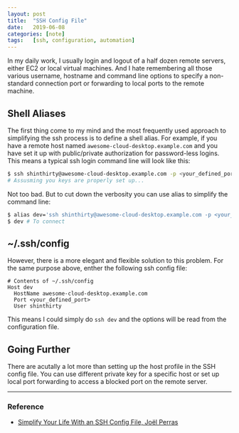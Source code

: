 ```yaml
---
layout: post
title:  "SSH Config File"
date:   2019-06-08
categories: [note]
tags:   [ssh, configuration, automation]
---
```

In my daily work, I usually login and logout of a half dozen remote servers, either EC2 or local virtual machines.
And I hate remembering all those various username, hostname and command line options to specify a non-standard connection
port or forwarding to local ports to the remote machine.

## Shell Aliases

The first thing come to my mind and the most frequently used approach to simplifying the ssh process is to define a shell
alias. For example, if you have a remote host named `awesome-cloud-desktop.example.com` and you have set it up with
public/private authorization for password-less logins. This means a typical ssh login command line will look like this:

```bash
$ ssh shinthirty@awesome-cloud-desktop.example.com -p <your_defined_port>
# Assusming you keys are properly set up...
```

Not too bad. But to cut down the verbosity you can use alias to simplify the command line:

```bash
$ alias dev='ssh shinthirty@awesome-cloud-desktop.example.com -p <your_defined_port>'
$ dev # To connect
```

## ~/.ssh/config

However, there is a more elegant and flexible solution to this problem. For the same purpose above, enther the following ssh
config file:

```config
# Contents of ~/.ssh/config
Host dev
  HostName awesome-cloud-desktop.example.com
  Port <your_defined_port>
  User shinthirty
```

This means I could simply do `ssh dev` and the options will be read from the configuration file.

## Going Further

There are acutally a lot more than setting up the host profile in the SSH config file. You can use different private key for a
specific host or set up local port forwarding to access a blocked port on the remote server.

---

### Reference

* [Simplify Your Life With an SSH Config File, Joël Perras](https://nerderati.com/2011/03/17/simplify-your-life-with-an-ssh-config-file/)
